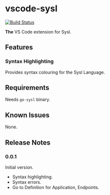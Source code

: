 # vscode-sysl

[![Build Status](https://travis-ci.org/anz-bank/vscode-sysl.svg?branch=master)](https://travis-ci.org/anz-bank/vscode-sysl)

**The** VS Code extension for Sysl.

## Features

### Syntax Highlighting

Provides syntax colouring for the Sysl Language.

## Requirements

Needs `go-sysl` binary.

## Known Issues

None.

## Release Notes

### 0.0.1

Initial version.
- Syntax highlighting.
- Syntax errors.
- Go to Definition for Application, Endpoints.
